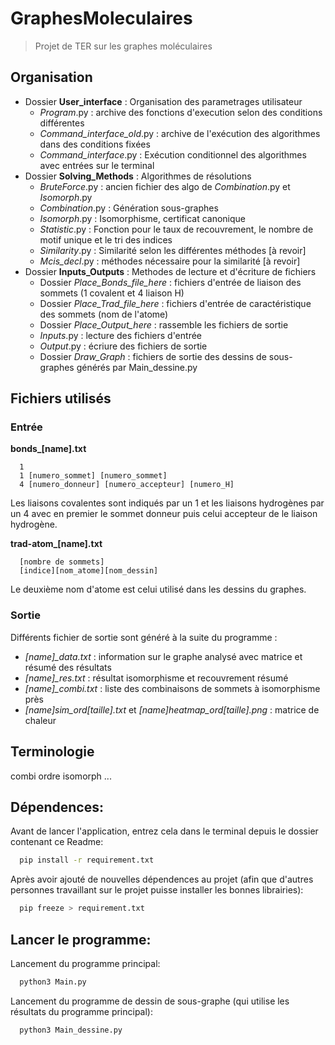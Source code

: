 # GraphesMoleculaires
> Projet de TER sur les graphes moléculaires

## Organisation
* Dossier **User_interface** : Organisation des parametrages utilisateur
  * *Program*.py : archive des fonctions d'execution selon des conditions différentes
  * *Command_interface_old*.py : archive de l'exécution des algorithmes dans des conditions fixées
  * *Command_interface*.py : Exécution conditionnel des algorithmes avec entrées sur le terminal
* Dossier **Solving_Methods** : Algorithmes de résolutions 
  * *BruteForce*.py : ancien fichier des algo de *Combination*.py et *Isomorph*.py
  * *Combination*.py : Génération sous-graphes
  * *Isomorph*.py : Isomorphisme, certificat canonique
  * *Statistic*.py : Fonction pour le taux de recouvrement, le nombre de motif unique et le tri des indices
  * *Similarity*.py : Similarité selon les différentes méthodes [à revoir]
  * *Mcis_decl*.py : méthodes nécessaire pour la similarité [à revoir]
* Dossier **Inputs_Outputs** : Methodes de lecture et d'écriture de fichiers
  * Dossier *Place_Bonds_file_here* : fichiers d'entrée de liaison des sommets (1 covalent et 4 liaison H)
  * Dossier *Place_Trad_file_here* : fichiers d'entrée de caractéristique des sommets (nom de l'atome)
  * Dossier *Place_Output_here* : rassemble les fichiers de sortie
  * *Inputs*.py : lecture des fichiers d'entrée
  * *Output*.py : écriure des fichiers de sortie
  * Dossier *Draw_Graph* : fichiers de sortie des dessins de sous-graphes générés par Main_dessine.py

## Fichiers utilisés
### Entrée
**bonds_[name].txt**
```
  1
  1 [numero_sommet] [numero_sommet]
  4 [numero_donneur] [numero_accepteur] [numero_H]
```
Les liaisons covalentes sont indiqués par un 1 et les liaisons hydrogènes par un 4 avec en premier le sommet donneur puis celui accepteur de le liaison hydrogène.

**trad-atom_[name].txt**
```
  [nombre de sommets]
  [indice][nom_atome][nom_dessin]
```
Le deuxième nom d'atome est celui utilisé dans les dessins du graphes.

### Sortie
Différents fichier de sortie sont généré à la suite du programme :
- *[name]_data.txt* : information sur le graphe analysé avec matrice et résumé des résultats
- *[name]_res.txt* : résultat isomorphisme et recouvrement résumé
- *[name]_combi.txt* : liste des combinaisons de sommets à isomorphisme près
- *[name]_sim_ord_[taille].txt* et *[name]_heatmap_ord_[taille].png* : matrice de chaleur

## Terminologie

combi
ordre
isomorph
...

## Dépendences:
Avant de lancer l'application, entrez cela dans le terminal depuis le dossier contenant ce Readme:
``` bash
  pip install -r requirement.txt
```

Après avoir ajouté de nouvelles dépendences au projet (afin que d'autres personnes travaillant sur le projet puisse installer les bonnes librairies):
``` bash
  pip freeze > requirement.txt
```

## Lancer le programme:
Lancement du programme principal:
```bash
  python3 Main.py
```

Lancement du programme de dessin de sous-graphe (qui utilise les résultats du programme principal):
```bash
  python3 Main_dessine.py
```
